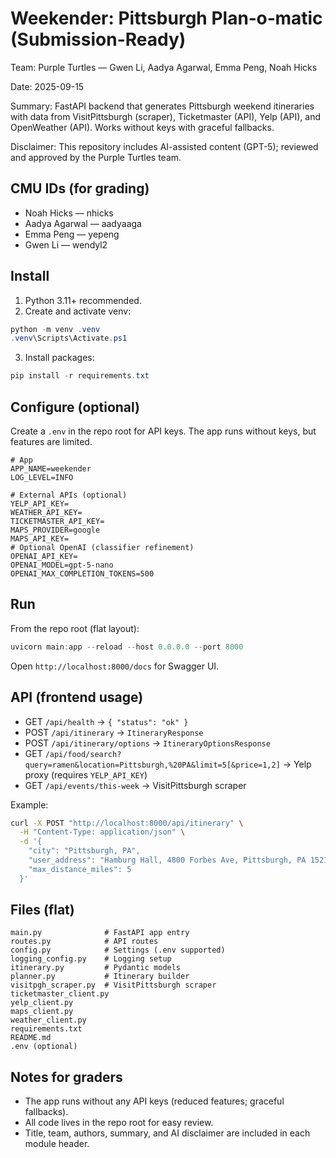 # Weekender: Pittsburgh Plan‑o‑matic (Submission-Ready)

Team: Purple Turtles — Gwen Li, Aadya Agarwal, Emma Peng, Noah Hicks

Date: 2025-09-15

Summary: FastAPI backend that generates Pittsburgh weekend itineraries with data from VisitPittsburgh (scraper), Ticketmaster (API), Yelp (API), and OpenWeather (API). Works without keys with graceful fallbacks.

Disclaimer: This repository includes AI-assisted content (GPT-5); reviewed and approved by the Purple Turtles team.

## CMU IDs (for grading)

- Noah Hicks — nhicks 
- Aadya Agarwal — aadyaaga
- Emma Peng — yepeng
- Gwen Li — wendyl2

## Install

1) Python 3.11+ recommended.
2) Create and activate venv:
```powershell
python -m venv .venv
.venv\Scripts\Activate.ps1
```
3) Install packages:
```powershell
pip install -r requirements.txt
```

## Configure (optional)

Create a `.env` in the repo root for API keys. The app runs without keys, but features are limited.
```env
# App
APP_NAME=weekender
LOG_LEVEL=INFO

# External APIs (optional)
YELP_API_KEY=
WEATHER_API_KEY=
TICKETMASTER_API_KEY=
MAPS_PROVIDER=google
MAPS_API_KEY=
# Optional OpenAI (classifier refinement)
OPENAI_API_KEY=
OPENAI_MODEL=gpt-5-nano
OPENAI_MAX_COMPLETION_TOKENS=500
```

## Run

From the repo root (flat layout):
```powershell
uvicorn main:app --reload --host 0.0.0.0 --port 8000
```
Open `http://localhost:8000/docs` for Swagger UI.

## API (frontend usage)

- GET `/api/health` → `{ "status": "ok" }`
- POST `/api/itinerary` → `ItineraryResponse`
- POST `/api/itinerary/options` → `ItineraryOptionsResponse`
- GET `/api/food/search?query=ramen&location=Pittsburgh,%20PA&limit=5[&price=1,2]` → Yelp proxy (requires `YELP_API_KEY`)
- GET `/api/events/this-week` → VisitPittsburgh scraper

Example:
```bash
curl -X POST "http://localhost:8000/api/itinerary" \
  -H "Content-Type: application/json" \
  -d '{
    "city": "Pittsburgh, PA",
    "user_address": "Hamburg Hall, 4800 Forbes Ave, Pittsburgh, PA 15213",
    "max_distance_miles": 5
  }'
```

## Files (flat)

```
main.py              # FastAPI app entry
routes.py            # API routes
config.py            # Settings (.env supported)
logging_config.py    # Logging setup
itinerary.py         # Pydantic models
planner.py           # Itinerary builder
visitpgh_scraper.py  # VisitPittsburgh scraper
ticketmaster_client.py
yelp_client.py
maps_client.py
weather_client.py
requirements.txt
README.md
.env (optional)
```

## Notes for graders

- The app runs without any API keys (reduced features; graceful fallbacks).
- All code lives in the repo root for easy review.
- Title, team, authors, summary, and AI disclaimer are included in each module header.



